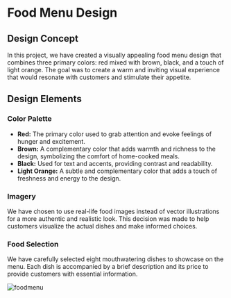 # Food Menu Design

## Design Concept
In this project, we have created a visually appealing food menu design that combines three primary colors: red mixed with brown, black, and a touch of light orange. The goal was to create a warm and inviting visual experience that would resonate with customers and stimulate their appetite.

## Design Elements

### Color Palette
- **Red:** The primary color used to grab attention and evoke feelings of hunger and excitement.
- **Brown:** A complementary color that adds warmth and richness to the design, symbolizing the comfort of home-cooked meals.
- **Black:** Used for text and accents, providing contrast and readability.
- **Light Orange:** A subtle and complementary color that adds a touch of freshness and energy to the design.

### Imagery
We have chosen to use real-life food images instead of vector illustrations for a more authentic and realistic look. This decision was made to help customers visualize the actual dishes and make informed choices.

### Food Selection
We have carefully selected eight mouthwatering dishes to showcase on the menu. Each dish is accompanied by a brief description and its price to provide customers with essential information.

![foodmenu](https://github.com/Aaffiya/aidtec_Logo-Banner_Design/assets/144488901/a47c3343-d277-4960-be0c-bb424a17e049)
